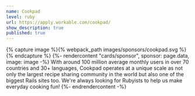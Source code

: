 ```yaml
---
name: Cookpad
level: ruby
url: https://apply.workable.com/cookpad/
show_description: true
published: true
---
```


{% capture image %}{% webpack_path images/sponsors/cookpad.svg %}{% endcapture %}
{%- rendercontent "cards/sponsor", sponsor: page.data, image: image -%}
With around 100 million average monthly users in over 70 countries and 30+ languages, Cookpad operates at a unique scale as not only the largest recipe sharing community in the world but also one of the biggest Rails sites too. We're always looking for Rubyists to help us make everyday cooking fun!
{%- endrendercontent -%}
